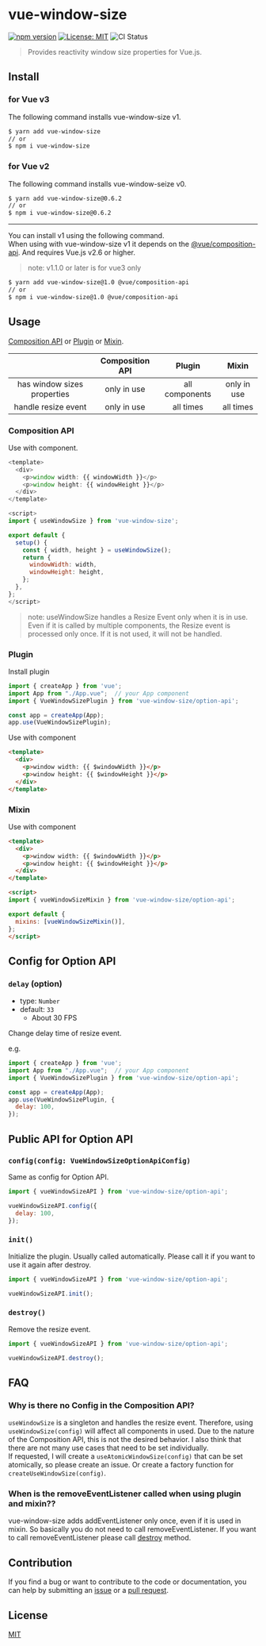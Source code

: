 # vue-window-size

[![npm version](https://badge.fury.io/js/vue-window-size.svg)](https://badge.fury.io/js/vue-window-size)
[![License: MIT](https://img.shields.io/badge/License-MIT-green.svg)](https://opensource.org/licenses/MIT)
![CI Status](https://github.com/mya-ake/vue-window-size/workflows/Main%20Workflow/badge.svg)

> Provides reactivity window size properties for Vue.js.

## Install

### for Vue v3

The following command installs vue-window-size v1.

```bash
$ yarn add vue-window-size
// or
$ npm i vue-window-size
```

### for Vue v2

The following command installs vue-window-seize v0.

```bash
$ yarn add vue-window-size@0.6.2
// or
$ npm i vue-window-size@0.6.2
```

---

You can install v1 using the following command.  
When using with vue-window-size v1 it depends on the [@vue/composition-api](https://github.com/vuejs/composition-api).
And requires Vue.js v2.6 or higher.

> note: v1.1.0 or later is for vue3 only

```bash
$ yarn add vue-window-size@1.0 @vue/composition-api
// or
$ npm i vue-window-size@1.0 @vue/composition-api
```

## Usage

[Composition API](#Composition_API) or [Plugin](#Plugin) or [Mixin](#Mixin).

|                             | Composition API |     Plugin     |    Mixin    |
| :-------------------------: | :-------------: | :------------: | :---------: |
| has window sizes properties |   only in use   | all components | only in use |
|     handle resize event     |   only in use   |   all times    |  all times  |

### Composition API

Use with component.

```JavaScript
<template>
  <div>
    <p>window width: {{ windowWidth }}</p>
    <p>window height: {{ windowHeight }}</p>
  </div>
</template>

<script>
import { useWindowSize } from 'vue-window-size';

export default {
  setup() {
    const { width, height } = useWindowSize();
    return {
      windowWidth: width,
      windowHeight: height,
    };
  },
};
</script>
```

> note: useWindowSize handles a Resize Event only when it is in use.
> Even if it is called by multiple components, the Resize event is processed only once.
> If it is not used, it will not be handled.

### Plugin

Install plugin

```JavaScript
import { createApp } from 'vue';
import App from "./App.vue";  // your App component
import { VueWindowSizePlugin } from 'vue-window-size/option-api';

const app = createApp(App);
app.use(VueWindowSizePlugin);
```

Use with component

```HTML
<template>
  <div>
    <p>window width: {{ $windowWidth }}</p>
    <p>window height: {{ $windowHeight }}</p>
  </div>
</template>
```

### Mixin

Use with component

```HTML
<template>
  <div>
    <p>window width: {{ $windowWidth }}</p>
    <p>window height: {{ $windowHeight }}</p>
  </div>
</template>

<script>
import { vueWindowSizeMixin } from 'vue-window-size/option-api';

export default {
  mixins: [vueWindowSizeMixin()],
};
</script>
```

## Config for Option API

### `delay` (option)

- type: `Number`
- default: `33`
  - About 30 FPS

Change delay time of resize event.

e.g.

```JavaScript
import { createApp } from 'vue';
import App from "./App.vue";  // your App component
import { VueWindowSizePlugin } from 'vue-window-size/option-api';

const app = createApp(App);
app.use(VueWindowSizePlugin, {
  delay: 100,
});
```

## Public API for Option API

### `config(config: VueWindowSizeOptionApiConfig)`

Same as config for Option API.

```JavaScript
import { vueWindowSizeAPI } from 'vue-window-size/option-api';

vueWindowSizeAPI.config({
  delay: 100,
});
```

### `init()`

Initialize the plugin.
Usually called automatically.
Please call it if you want to use it again after destroy.

```JavaScript
import { vueWindowSizeAPI } from 'vue-window-size/option-api';

vueWindowSizeAPI.init();
```

### `destroy()`

Remove the resize event.

```JavaScript
import { vueWindowSizeAPI } from 'vue-window-size/option-api';

vueWindowSizeAPI.destroy();
```

## FAQ

### Why is there no Config in the Composition API?

`useWindowSize` is a singleton and handles the resize event.
Therefore, using `useWindowSize(config)` will affect all components in used.
Due to the nature of the Composition API, this is not the desired behavior.
I also think that there are not many use cases that need to be set individually.  
If requested, I will create a `useAtomicWindowSize(config)` that can be set atomically, so please create an issue.
Or create a factory function for `createUseWindowSize(config)`.

### When is the removeEventListener called when using plugin and mixin??

vue-window-size adds addEventListener only once, even if it is used in mixin.
So basically you do not need to call removeEventListener.
If you want to call removeEventListener please call [destroy](#destroy) method.

## Contribution

If you find a bug or want to contribute to the code or documentation, you can help by submitting an [issue](https://github.com/mya-ake/vue-window-size/issues) or a [pull request](https://github.com/mya-ake/vue-window-size/pulls).

## License

[MIT](https://github.com/mya-ake/vue-window-size/blob/master/LICENSE)
